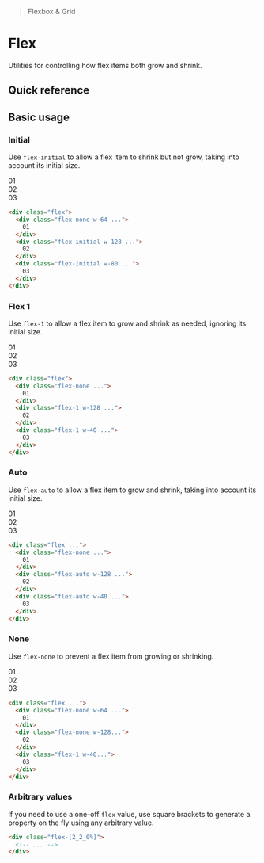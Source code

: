 > Flexbox & Grid

# Flex
Utilities for controlling how flex items both grow and shrink.

## Quick reference

<qr-table />

## Basic usage
### Initial
Use `flex-initial` to allow a flex item to shrink but not grow, taking into account its initial size.

<width-controller>
  <container>
    <box striped class="flex gap-24 rounded-4" fg-color="var(--tw-blue-fg)" bg-color="var(--tw-blue-bg)">
      <div class="w-64 flex-none bg-blue-800 ex-box">01</div>
      <div class="w-128 flex-initial bg-blue-500 ex-box">02</div>
      <div class="w-80 flex-initial bg-blue-500 ex-box">03</div>
    </box>
  </container>
</width-controller>

```html
<div class="flex">
  <div class="flex-none w-64 ...">
    01
  </div>
  <div class="flex-initial w-128 ...">
    02
  </div>
  <div class="flex-initial w-80 ...">
    03
  </div>
</div>
```

### Flex 1
Use `flex-1` to allow a flex item to grow and shrink as needed, ignoring its initial size.

<width-controller>
  <container>
    <box striped class="flex gap-24 rounded-4" fg-color="var(--tw-pink-fg)" bg-color="var(--tw-pink-bg)">
      <div class="w-64 flex-none bg-pink-800 ex-box">01</div>
      <div class="w-128 flex-1 bg-pink-500 ex-box">02</div>
      <div class="w-40 flex-1 bg-pink-500 ex-box">03</div>
    </box>
  </container>
</width-controller>

```html
<div class="flex">
  <div class="flex-none ...">
    01
  </div>
  <div class="flex-1 w-128 ...">
    02
  </div>
  <div class="flex-1 w-40 ...">
    03
  </div>
</div>
```

### Auto
Use `flex-auto` to allow a flex item to grow and shrink, taking into account its initial size.

<width-controller>
  <container>
    <box striped class="flex gap-24" fg-color="var(--tw-violet-fg)" bg-color="var(--tw-violet-bg)">
      <div class="w-64 flex-none bg-violet-800 ex-box">01</div>
      <div class="w-128 flex-auto bg-violet-500 ex-box">02</div>
      <div class="w-40 flex-auto bg-violet-500 ex-box">03</div>
    </box>
  </container>
</width-controller>

```html
<div class="flex ...">
  <div class="flex-none ...">
    01
  </div>
  <div class="flex-auto w-128 ...">
    02
  </div>
  <div class="flex-auto w-40 ...">
    03
  </div>
</div>
```

### None
Use `flex-none` to prevent a flex item from growing or shrinking.

<width-controller>
  <container>
    <box striped class="flex gap-24" fg-color="var(--tw-indigo-fg)" bg-color="var(--tw-indigo-bg)">
      <div class="w-64 flex-none bg-indigo-800 ex-box">01</div>
      <div class="w-128 flex-none bg-indigo-500 ex-box">02</div>
      <div class="w-40 flex-1 bg-indigo-500 ex-box">03</div>
    </box>
  </container>
</width-controller>

```html
<div class="flex ...">
  <div class="flex-none w-64 ...">
    01
  </div>
  <div class="flex-none w-128...">
    02
  </div>
  <div class="flex-1 w-40...">
    03
  </div>
</div>
```

### Arbitrary values
If you need to use a one-off `flex` value, use square brackets to generate a property on the fly using any arbitrary value.

```html
<div class="flex-[2_2_0%]">
  <!-- ... -->
</div>
```
